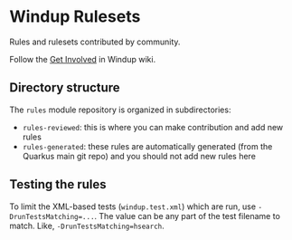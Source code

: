 Windup Rulesets
===============

Rules and rulesets contributed by community.

Follow the [Get Involved](https://github.com/windup/windup/wiki/Get-Involved) in Windup wiki.


Directory structure
-----------

The `rules` module repository is organized in subdirectories:

* `rules-reviewed`: this is where you can make contribution and add new rules 
* `rules-generated`: these rules are automatically generated (from the Quarkus main git repo) and you should not add new rules here

Testing the rules
-----------

To limit the XML-based tests (`windup.test.xml`) which are run, use `-DrunTestsMatching=...`. 
The value can be any part of the test filename to match. Like, `-DrunTestsMatching=hsearch`.
